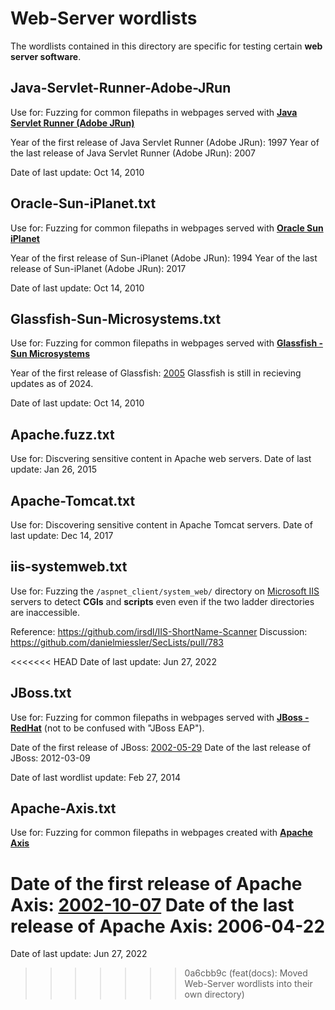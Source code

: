 # Web-Server wordlists

The wordlists contained in this directory are specific for testing certain **web server software**.

## Java-Servlet-Runner-Adobe-JRun
Use for: Fuzzing for common filepaths in webpages served with **[Java Servlet Runner (Adobe JRun)](https://adobe.fandom.com/wiki/JRun)**

Year of the first release of Java Servlet Runner (Adobe JRun): 1997
Year of the last release of Java Servlet Runner (Adobe JRun): 2007

Date of last update: Oct 14, 2010


## Oracle-Sun-iPlanet.txt
Use for: Fuzzing for common filepaths in webpages served with **[Oracle Sun iPlanet](https://www.oracle.com/middleware/technologies/webtier.html)**

Year of the first release of Sun-iPlanet (Adobe JRun): 1994
Year of the last release of Sun-iPlanet (Adobe JRun): 2017

Date of last update: Oct 14, 2010


## Glassfish-Sun-Microsystems.txt
Use for: Fuzzing for common filepaths in webpages served with **[Glassfish - Sun Microsystems](https://glassfish.org/)**

Year of the first release of Glassfish: [2005](https://en.wikipedia.org/wiki/GlassFish)
Glassfish is still in recieving updates as of 2024.

Date of last update: Oct 14, 2010


## Apache.fuzz.txt
Use for: Discvering sensitive content in Apache web servers.
Date of last update: Jan 26, 2015


## Apache-Tomcat.txt
Use for: Discovering sensitive content in Apache Tomcat servers.
Date of last update: Dec 14, 2017


## iis-systemweb.txt
Use for: Fuzzing the `/aspnet_client/system_web/` directory on [Microsoft IIS](https://www.iis.net/) servers to detect **CGIs** and **scripts** even even if the two ladder directories are inaccessible.

Reference: https://github.com/irsdl/IIS-ShortName-Scanner
Discussion: https://github.com/danielmiessler/SecLists/pull/783

<<<<<<< HEAD
Date of last update: Jun 27, 2022


## JBoss.txt
Use for: Fuzzing for common filepaths in webpages served with **[JBoss - RedHat](https://jbossas.jboss.org)** (not to be confused with "JBoss EAP").

Date of the first release of JBoss: [2002-05-29](https://jbossas.jboss.org/downloads/)
Date of the last release of JBoss: 2012-03-09

Date of last wordlist update: Feb 27, 2014


## Apache-Axis.txt
Use for: Fuzzing for common filepaths in webpages created with **[Apache Axis](https://axis.apache.org/axis/)**

Date of the first release of Apache Axis: [2002-10-07](https://jbossas.jboss.org/downloads/)
Date of the last release of Apache Axis: 2006-04-22
=======
Date of last update: Jun 27, 2022
>>>>>>> 0a6cbb9c (feat(docs): Moved Web-Server wordlists into their own directory)
